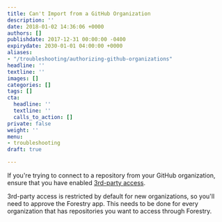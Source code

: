 ```yaml
---
title: Can't Import from a GitHub Organization
description: ''
date: 2018-01-02 14:36:06 +0000
authors: []
publishdate: 2017-12-31 00:00:00 -0400
expirydate: 2030-01-01 04:00:00 +0000
aliases:
- "/troubleshooting/authorizing-github-organizations"
headline: ''
textline: ''
images: []
categories: []
tags: []
cta:
  headline: ''
  textline: ''
  calls_to_action: []
private: false
weight: ''
menu:
- troubleshooting
draft: true

---
```

If you're trying to connect to a repository from your GitHub organization, ensure that you have enabled [3rd-party access](https://help.github.com/articles/approving-oauth-apps-for-your-organization/ "3rd-party access").

3rd-party access is restricted by default for new organizations, so you'll need to approve the Forestry app. This needs to be done for every organization that has repositories you want to access through Forestry.